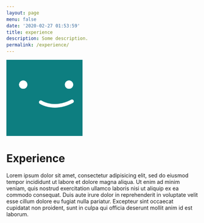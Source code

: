 ```yaml
---
layout: page
menu: false
date: '2020-02-27 01:53:59'
title: experience
description: Some description.
permalink: /experience/
---
```


<img class="img-rounded" src="/assets/img/uploads/profile.png" alt="Thomas A. Anderson" width="200">

# Experience

Lorem ipsum dolor sit amet, consectetur adipisicing elit, sed do eiusmod
tempor incididunt ut labore et dolore magna aliqua. Ut enim ad minim veniam,
quis nostrud exercitation ullamco laboris nisi ut aliquip ex ea commodo
consequat. Duis aute irure dolor in reprehenderit in voluptate velit esse
cillum dolore eu fugiat nulla pariatur. Excepteur sint occaecat cupidatat non
proident, sunt in culpa qui officia deserunt mollit anim id est laborum.
